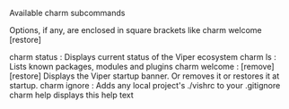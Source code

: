Available charm subcommands

Options, if any, are enclosed in square brackets like charm welcome [restore]

charm status : Displays  current status of the Viper ecosystem
charm ls : Lists known packages, modules and plugins
charm welcome : [remove] [restore] Displays the Viper startup banner. Or removes it or restores it at startup.
charm ignore  : Adds any local project's  ./vishrc to your .gitignore
charm help displays this help text
